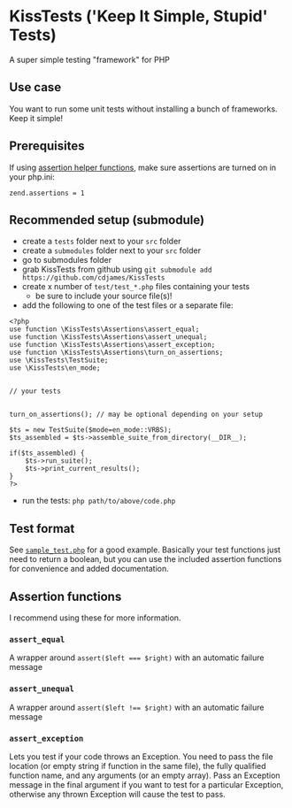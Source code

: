 # KissTests ('Keep It Simple, Stupid' Tests)
A super simple testing "framework" for PHP

## Use case
You want to run some unit tests without installing a bunch of frameworks. Keep it simple!

## Prerequisites
If using [assertion helper functions](#assert), make sure assertions are turned on in your php.ini:

    zend.assertions = 1

## Recommended setup (submodule)
- create a `tests` folder next to your `src` folder
- create a `submodules` folder next to your `src` folder
- go to submodules folder
- grab KissTests from github using `git submodule add https://github.com/cdjames/KissTests`
- create x number of `test/test_*.php` files containing your tests
    - be sure to include your source file(s)!
- add the following to one of the test files or a separate file:

```
<?php
use function \KissTests\Assertions\assert_equal;
use function \KissTests\Assertions\assert_unequal;
use function \KissTests\Assertions\assert_exception;
use function \KissTests\Assertions\turn_on_assertions;
use \KissTests\TestSuite;
use \KissTests\en_mode;


// your tests


turn_on_assertions(); // may be optional depending on your setup

$ts = new TestSuite($mode=en_mode::VRBS);
$ts_assembled = $ts->assemble_suite_from_directory(__DIR__);

if($ts_assembled) {
    $ts->run_suite();
    $ts->print_current_results();
}
?>
```
- run the tests: `php path/to/above/code.php`

## Test format
See [`sample_test.php`](test_files/sample_test.php) for a good example. Basically your test functions just need to return a boolean, but you can use the included assertion functions for convenience and added documentation.

## <a name='assert'>Assertion functions</a>
I recommend using these for more information.

### `assert_equal`
A wrapper around `assert($left === $right)` with an automatic failure message

### `assert_unequal`
A wrapper around `assert($left !== $right)` with an automatic failure message

### `assert_exception`
Lets you test if your code throws an Exception. You need to pass the file location (or empty string if function in the same file), the fully qualified function name, and any arguments (or an empty array). Pass an Exception message in the final argument if you want to test for a particular Exception, otherwise any thrown Exception will cause the test to pass.